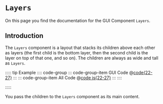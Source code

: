 # `Layers`
On this page you find the documentation for the GUI Component `Layers`.



## Introduction
The `Layers` component is a layout that stacks its children above each other as layers (the first child is the bottom layer, then the second child is the layer on top of that one, and so on). The children are always as wide and tall as `Layers`. 

::::: tip Example
:::: code-group
::: code-group-item GUI Code
@[code{22-27}](introduction.js)
:::
::: code-group-item All Code
@[code js{22-27}](introduction.js)
:::
::::

<ShowApp gui-component="layers" filename="introduction" />

:::::

You pass the children to the `Layers` component as its main content.